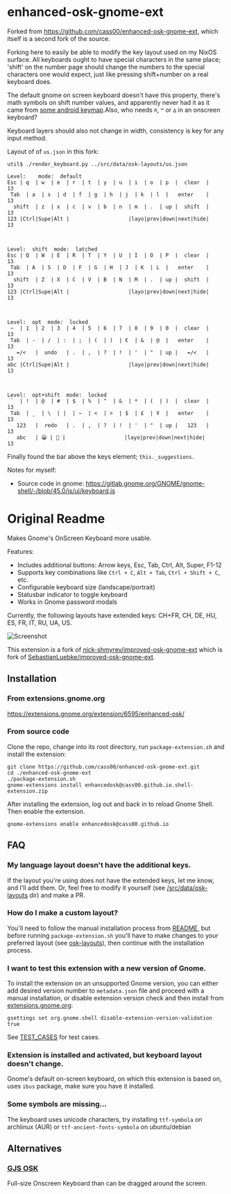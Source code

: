 # enhanced-osk-gnome-ext

Forked from https://github.com/cass00/enhanced-osk-gnome-ext, which itself is a second fork of the source.

Forking here to easily be able to modify the key layout used on my NixOS surface. All keyboards ought to have special characters in the same place; 'shift' on the number page should change the numbers to the special characters one would expect, just like pressing shift+number on a real keyboard does.

The default gnome on screen keyboard doesn't have this property, there's math symbols on shift number values, and apparently never had it as it came from [some android keymap](https://gitlab.gnome.org/GNOME/gnome-shell/-/commit/52a779e432f16785e78a15404da3fdd6252833c3).Also, who needs `®`, `™` or `∆` in an onscreen keyboard?

Keyboard layers should also not change in width, consistency is key for any input method.

Layout of of `us.json` in this fork:
```
util$ ./render_keyboard.py ../src/data/osk-layouts/us.json 

Level:    mode:  default
Esc | q  | w  | e  | r  | t  | y  | u  | i  | o  | p  |  clear  |     13
 Tab  | a  | s  | d  | f  | g  | h  | j  | k  | l  |   enter    |     13
  shift  | z  | x  | c  | v  | b  | n  | m  | .  | up |  shift  |     13
123 |Ctrl|Supe|Alt |                   |layo|prev|down|next|hide|     13



Level:  shift  mode:  latched
Esc | Q  | W  | E  | R  | T  | Y  | U  | I  | O  | P  |  clear  |     13
 Tab  | A  | S  | D  | F  | G  | H  | J  | K  | L  |   enter    |     13
  shift  | Z  | X  | C  | V  | B  | N  | M  | .  | up |  shift  |     13
123 |Ctrl|Supe|Alt |                   |layo|prev|down|next|hide|     13



Level:  opt  mode:  locked
 ~  | 1  | 2  | 3  | 4  | 5  | 6  | 7  | 8  | 9  | 0  |  clear  |     13
 Tab  | -  | /  | :  | ;  | (  | )  | €  | &  | @  |   enter    |     13
   =/<   |  undo   | .  | ,  | ?  | !  | '  | "  | up |   =/<   |     13
abc |Ctrl|Supe|Alt |                   |layo|prev|down|next|hide|     13



Level:  opt+shift  mode:  locked
 `  | !  | @  | #  | $  | %  | ^  | &  | *  | (  | )  |  clear  |     13
 Tab  | _  | \  | |  | ~  | <  | >  | $  | £  | Ұ  |   enter    |     13
   123   |  redo   | .  | ,  | ?  | !  | '  | "  | up |   123   |     13
   abc   | 😀 | 🎉 |                   |layo|prev|down|next|hide|     13

```


Finally found the bar above the keys element; `this._suggestions`.

Notes for myself:
- Source code in gnome: https://gitlab.gnome.org/GNOME/gnome-shell/-/blob/45.0/js/ui/keyboard.js

# Original Readme

Makes Gnome's OnScreen Keyboard more usable.

Features:
* Includes additional buttons: Arrow keys, Esc, Tab, Ctrl, Alt, Super, F1-12
* Supports key combinations like `Ctrl + C`, `Alt + Tab`, `Ctrl + Shift + C`, etc.
* Configurable keyboard size (landscape/portrait)
* Statusbar indicator to toggle keyboard
* Works in Gnome password modals

Currently, the following layouts have extended keys: CH+FR, CH, DE, HU, ES, FR, IT, RU, UA, US.

![Screenshot](screenshots/1.png)

This extension is a fork of [nick-shmyrev/improved-osk-gnome-ext](https://github.com/nick-shmyrev/improved-osk-gnome-ext) which is fork of [SebastianLuebke/improved-osk-gnome-ext](https://github.com/SebastianLuebke/improved-osk-gnome-ext).


## Installation

### From extensions.gnome.org

https://extensions.gnome.org/extension/6595/enhanced-osk/

### From source code
Clone the repo, change into its root directory, run `package-extension.sh`
and install the extension:

```console
git clone https://github.com/cass00/enhanced-osk-gnome-ext.git
cd ./enhanced-osk-gnome-ext
./package-extension.sh
gnome-extensions install enhancedosk@cass00.github.io.shell-extension.zip
```
After installing the extension, log out and back in to reload Gnome Shell. Then enable the extension.

```console
gnome-extensions enable enhancedosk@cass00.github.io
```

## FAQ
### My language layout doesn't have the additional keys.
If the layout you're using does not have the extended keys, let me know, and I'll add them.
Or, feel free to modify it yourself (see [/src/data/osk-layouts](https://github.com/cass00/enhanced-osk-gnome-ext/tree/master/src/data/osk-layouts) dir) and make a PR.

### How do I make a custom layout?
You'll need to follow the manual installation process from [README](https://github.com/cass00/enhanced-osk-gnome-ext/blob/master/README.md#from-source-code),
but before running `package-extension.sh` you'll have to make changes to your preferred layout
(see [osk-layouts](https://github.com/cass00/enhanced-osk-gnome-ext/tree/master/src/data/osk-layouts)), then continue with the installation process.

### I want to test this extension with a new version of Gnome.
To install the extension on an unsupported Gnome version, you can either add desired version number to `metadata.json` file and proceed with a manual installation,
or disable extension version check and then install from [extensions.gnome.org](https://extensions.gnome.org/extension/4413/enhanced-osk/):

```console
gsettings set org.gnome.shell disable-extension-version-validation true
```

See [TEST_CASES](https://github.com/cass00/enhanced-osk-gnome-ext/blob/master/TEST_CASES.md) for test cases.

### Extension is installed and activated, but keyboard layout doesn't change.
Gnome's default on-screen keyboard, on which this extension is based on,
uses `ibus` package, make sure you have it installed.

### Some symbols are missing...
The keyboard uses unicode characters, try installing `ttf-symbola` on archlinux (AUR)
or `ttf-ancient-fonts-symbola` on ubuntu/debian

## Alternatives
### [GJS OSK](https://extensions.gnome.org/extension/5949/gjs-osk/)
Full-size Onscreen Keyboard than can be dragged around the screen.